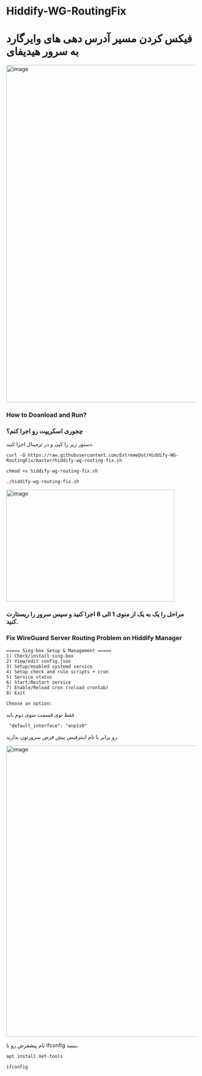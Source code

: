 
# Hiddify-WG-RoutingFix
# فیکس کردن مسیر آدرس دهی های وایرگارد به سرور هیدیفای
<img width="873" height="894" alt="image" src="https://github.com/user-attachments/assets/373a3ba9-0e87-4919-86ca-a2c84fa9b855" />


### How to Doanload and Run?

### چجوری اسکریپت رو اجرا کنم؟
دستور زیر را کپی و در ترمینال اجرا کنید.

```
curl -O https://raw.githubusercontent.com/ExtremeDot/Hiddify-WG-RoutingFix/master/hiddify-wg-routing-fix.sh

chmod +x hiddify-wg-routing-fix.sh

./hiddify-wg-routing-fix.sh
```


<img width="447" height="297" alt="image" src="https://github.com/user-attachments/assets/0f007659-8eb1-4fbf-b820-968e3367d793" />

### مراحل را یک به یک از منوی 1 الی 8 اجرا کنید و سپس سرور را ریستارت کنید.

### Fix WireGuard Server Routing Problem on Hiddify Manager

```
===== Sing-box Setup & Management =====
1) Check/install sing-box
2) View/edit config.json
3) Setup/enabled systemd service
4) Setup check and rule scripts + cron
5) Service status
6) Start/Restart service
7) Enable/Reload cron (reload crontab)
8) Exit

Choose an option:
```

فقط توی قسمت منوی دوم باید
```
 "default_interface": "enp1s0"
```
رو برابر با نام اینترفیس پیش فرض سرورتون بذارید.


<img width="636" height="772" alt="image" src="https://github.com/user-attachments/assets/499ddf5c-d6ca-43e0-944a-2ca8cc6837f0" />


نام پیشفرض رو با ifconfig ببینید.

```
apt install net-tools
```

```
ifconfig
```

